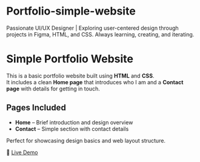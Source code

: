 # Portfolio-simple-website
Passionate UI/UX Designer | Exploring user-centered design through projects in Figma, HTML, and CSS. Always learning, creating, and iterating.
# Simple Portfolio Website

This is a basic portfolio website built using **HTML** and **CSS**.  
It includes a clean **Home page** that introduces who I am and a **Contact page** with details for getting in touch.

## Pages Included
- **Home** – Brief introduction and design overview  
- **Contact** – Simple section with contact details

Perfect for showcasing design basics and web layout structure.

🔗 [Live Demo](your-live-link-here)

